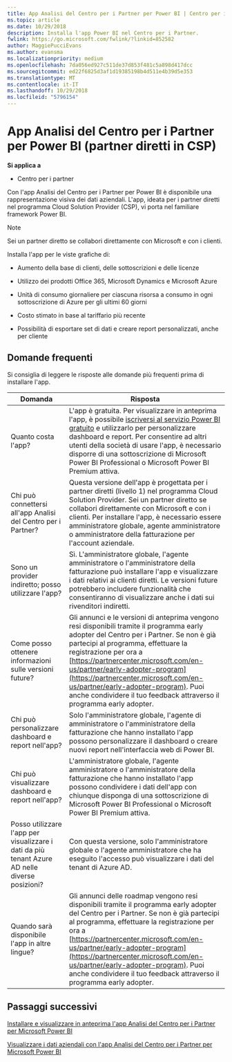 ```yaml
---
title: App Analisi del Centro per i Partner per Power BI | Centro per i partner
ms.topic: article
ms.date: 10/29/2018
description: Installa l'app Power BI nel Centro per i Partner.
fwlink: https://go.microsoft.com/fwlink/?linkid=852582
author: MaggiePucciEvans
ms.author: evansma
ms.localizationpriority: medium
ms.openlocfilehash: 7da056ed927c511de37d853f481c5a898d417dcc
ms.sourcegitcommit: ed22f6825d3af1d19385198b4d511e4b39d5e353
ms.translationtype: MT
ms.contentlocale: it-IT
ms.lasthandoff: 10/29/2018
ms.locfileid: "5796154"
---
```

# <a name="partner-center-analytics-app-for-power-bi-direct-partners-in-csp"></a>App Analisi del Centro per i Partner per Power BI (partner diretti in CSP)

**Si applica a**

- Centro per i partner

Con l'app Analisi del Centro per i Partner per Power BI è disponibile una rappresentazione visiva dei dati aziendali. L'app, ideata per i partner diretti nel programma Cloud Solution Provider (CSP), vi porta nel familiare framework Power BI. 

> [!NOTE]  
> Sei un partner diretto se collabori direttamente con Microsoft e con i clienti. 

Installa l'app per le viste grafiche di: 

-   Aumento della base di clienti, delle sottoscrizioni e delle licenze

-   Utilizzo dei prodotti Office 365, Microsoft Dynamics e Microsoft Azure

-   Unità di consumo giornaliere per ciascuna risorsa a consumo in ogni sottoscrizione di Azure per gli ultimi 60 giorni

-   Costo stimato in base al tariffario più recente

-   Possibilità di esportare set di dati e creare report personalizzati, anche per cliente

## <a name="frequently-asked-questions"></a>Domande frequenti

Si consiglia di leggere le risposte alle domande più frequenti prima di installare l'app. 

| **Domanda** | **Risposta** |
| --- | ---------- |
| Quanto costa l'app? | L'app è gratuita. Per visualizzare in anteprima l'app, è possibile [iscriversi al servizio Power BI gratuito](https://go.microsoft.com/fwlink/p/?linkid=845347) e utilizzarlo per personalizzare dashboard e report. Per consentire ad altri utenti della società di usare l'app, è necessario disporre di una sottoscrizione di Microsoft Power BI Professional o Microsoft Power BI Premium attiva. |
| Chi può connettersi all'app Analisi del Centro per i Partner? | Questa versione dell'app è progettata per i partner diretti (livello 1) nel programma Cloud Solution Provider. Sei un partner diretto se collabori direttamente con Microsoft e con i clienti. Per installare l'app, è necessario essere amministratore globale, agente amministratore o amministratore della fatturazione per l'account aziendale. |
| Sono un provider indiretto; posso utilizzare l'app? | Sì. L'amministratore globale, l'agente amministratore o l'amministratore della fatturazione può installare l'app e visualizzare i dati relativi ai clienti diretti. Le versioni future potrebbero includere funzionalità che consentiranno di visualizzare anche i dati sui rivenditori indiretti. |
| Come posso ottenere informazioni sulle versioni future? | Gli annunci e le versioni di anteprima vengono resi disponibili tramite il programma early adopter del Centro per i Partner. Se non è già partecipi al programma, effettuare la registrazione per ora a [https://partnercenter.microsoft.com/en-us/partner/early-adopter-program](https://partnercenter.microsoft.com/en-us/partner/early-adopter-program). Puoi anche condividere il tuo feedback attraverso il programma early adopter. |
| Chi può personalizzare dashboard e report nell'app? | Solo l'amministratore globale, l'agente di amministratore o l'amministratore della fatturazione che hanno installato l'app possono personalizzare il dashboard o creare nuovi report nell'interfaccia web di Power BI. |
| Chi può visualizzare dashboard e report nell'app? | L'amministratore globale, l'agente amministratore o l'amministratore della fatturazione che hanno installato l'app possono condividere i dati dell'app con chiunque disponga di una sottoscrizione di Microsoft Power BI Professional o Microsoft Power BI Premium attiva. |
| Posso utilizzare l'app per visualizzare i dati da più tenant Azure AD nelle diverse posizioni? | Con questa versione, solo l'amministratore globale o l'agente amministratore che ha eseguito l'accesso può visualizzare i dati del tenant di Azure AD. | 
| Quando sarà disponibile l'app in altre lingue? | Gli annunci delle roadmap vengono resi disponibili tramite il programma early adopter del Centro per i Partner. Se non è già partecipi al programma, effettuare la registrazione per ora a [https://partnercenter.microsoft.com/en-us/partner/early-adopter-program](https://partnercenter.microsoft.com/en-us/partner/early-adopter-program). Puoi anche condividere il tuo feedback attraverso il programma early adopter. | 



## <a name="next-steps"></a>Passaggi successivi

[Installare e visualizzare in anteprima l'app Analisi del Centro per i Partner per Microsoft Power BI](power-bi-app-for-direct-partners-install.md)

[Visualizzare i dati aziendali con l'app Analisi del Centro per i Partner per Microsoft Power BI](power-bi-app-for-direct-partners-use.md)
